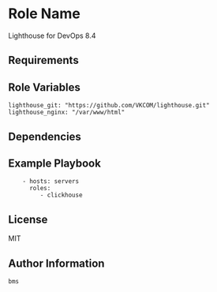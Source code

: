 Role Name
=========

Lighthouse for DevOps 8.4

Requirements
------------


Role Variables
--------------

```
lighthouse_git: "https://github.com/VKCOM/lighthouse.git"
lighthouse_nginx: "/var/www/html"
```

Dependencies
------------


Example Playbook
----------------

```
    - hosts: servers
      roles:
         - clickhouse
```

License
-------

MIT

Author Information
------------------

```
bms
```
